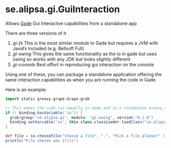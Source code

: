 # se.alipsa.gi.GuiInteraction
Allows [Gade](https://github.com/Alipsa/gade) Gui Interactive capabilities from a standalone app

There are three versions of it
1. _gi-fx_ This is the most similar module to Gade but requires a JVM with Javafx included (e.g. Bellsoft Full)
2. _gi-swing_ This gives the same functionality as the io in gade but uses swing so works with any JDK but looks slightly different
3. _gi-console_ Best effort in reproducing gui interaction on the console

Using one of these, you can package a standalone application offering the same interaction capabilities as when you are running the code in Gade.

Here is an example:
```groovy
import static groovy.grape.Grape.grab

// This makes the code run equally in Gade and in a standalone Groovy script
if (! binding.hasVariable('io')) {
  grab(group:"se.alipsa.gi", module: "gi-swing", version:"0.1.0")
  binding.setVariable('io', this.class.classLoader.loadClass("se.alipsa.gi.swing.InOut").getDeclaredConstructor().newInstance())
}

def file = io.chooseFile("Choose a file", ".", "Pick a file please!" )
println("File chosen was $file")
```
